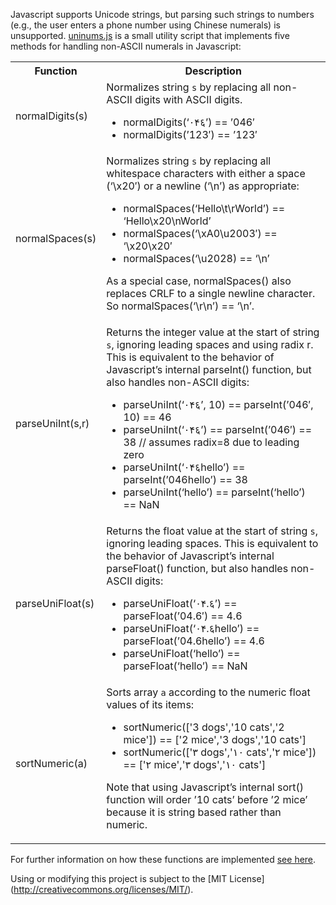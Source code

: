 Javascript supports Unicode strings, but parsing such strings to numbers (e.g., the user enters a phone number using Chinese numerals) is unsupported. [uninums.js](https://raw.github.com/roysharon/uninums/master/uninums.js) is a small utility script that implements five methods for handling non-ASCII numerals in Javascript:

<table>
<tbody>
<tr>
<th>Function</th>
<th>Description</th>
</tr>
<tr>
<td>normalDigits(s)</td>
<td>Normalizes string <code>s</code> by replacing all non-ASCII digits with ASCII digits.<p></p>
<ul>
<li>normalDigits(‘٠۴६’) == ’046′</li>
<li>normalDigits(’123′) == ’123′</li>
</ul>
</td>
</tr>
<tr>
<td>normalSpaces(s)</td>
<td>Normalizes string <code>s</code> by replacing all whitespace characters with either a space (‘\x20′) or a newline (‘\n’) as appropriate:<p></p>
<ul>
<li>normalSpaces(‘Hello\t\rWorld’) == ‘Hello\x20\nWorld’</li>
<li>normalSpaces(‘\xA0\u2003′) == ‘\x20\x20′</li>
<li>normalSpaces(‘\u2028) == ‘\n’</li>
</ul>
<p>As a special case, normalSpaces() also replaces CRLF to a single newline character. So normalSpaces(‘\r\n’) == ‘\n’.</p></td>
</tr>
<tr>
<td>parseUniInt(s,r)</td>
<td>Returns the integer value at the start of string <code>s</code>, ignoring leading spaces and using radix r. This is equivalent to the behavior of Javascript’s internal parseInt() function, but also handles non-ASCII digits:<p></p>
<ul>
<li>parseUniInt(‘٠۴६’, 10) == parseInt(’046′, 10) == 46</li>
<li>parseUniInt(‘٠۴६’) == parseInt(’046′) == 38 // assumes radix=8 due to leading zero</li>
<li>parseUniInt(‘٠۴६hello’) == parseInt(’046hello’) == 38</li>
<li>parseUniInt(‘hello’) == parseInt(‘hello’) == NaN</li>
</ul>
</td>
</tr>
<tr>
<td>parseUniFloat(s)</td>
<td>Returns the float value at the start of string <code>s</code>, ignoring leading spaces. This is equivalent to the behavior of Javascript’s internal parseFloat() function, but also handles non-ASCII digits:<p></p>
<ul>
<li>parseUniFloat(‘٠۴.६’) == parseFloat(’04.6′) == 4.6</li>
<li>parseUniFloat(‘٠۴.६hello’) == parseFloat(’04.6hello’) == 4.6</li>
<li>parseUniFloat(‘hello’) == parseFloat(‘hello’) == NaN</li>
</ul>
</td>
</tr>
<tr>
<td>sortNumeric(a)</td>
<td>Sorts array <code>a</code> according to the numeric float values of its items:<p></p>
<ul>
<li>sortNumeric(['3 dogs','10 cats','2 mice']) == ['2 mice','3 dogs','10 cats']</li>
<li>sortNumeric(['٣ dogs','١٠ cats','٢ mice']) == ['٢ mice','٣ dogs','١٠ cats']</li>
</ul>
<p>Note that using Javascript’s internal sort() function will order ’10 cats’ before ’2 mice’ because it is string based rather than numeric.</p></td>
</tr>
</tbody>
</table>

For further information on how these functions are implemented [see here](http://roysharon.com/blog/44).

Using or modifying this project is subject to the [MIT License] (http://creativecommons.org/licenses/MIT/).
